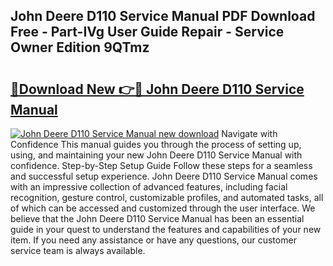 ## John Deere D110 Service Manual PDF Download Free - Part-IVg User Guide Repair - Service Owner Edition 9QTmz

# <h2><a href="http://bc32342.oget.top/?id=John+Deere+D110+Service+Manual">🔗Download New 👉🔴 John Deere D110 Service Manual</a></h2>

[![John Deere D110 Service Manual new download](https://i.imgur.com/5g1atiW.png)](http://bc32342.oget.top/?id=John+Deere+D110+Service+Manual)
Navigate with Confidence This manual guides you through the process of setting up, using, and maintaining your new John Deere D110 Service Manual with confidence. Step-by-Step Setup Guide Follow these steps for a seamless and successful setup experience. John Deere D110 Service Manual comes with an impressive collection of advanced features, including facial recognition, gesture control, customizable profiles, and automated tasks, all of which can be accessed and customized through the user interface. We believe that the John Deere D110 Service Manual has been an essential guide in your quest to understand the features and capabilities of your new item. If you need any assistance or have any questions, our customer service team is always available.
